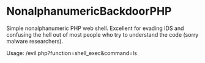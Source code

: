 # NonalphanumericBackdoorPHP

Simple nonalphanumeric PHP web shell. Excellent for evading IDS and confusing the hell out of most people who try to understand the code (sorry malware researchers).

Usage:
/evil.php?function=shell_exec&command=ls
